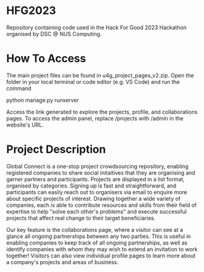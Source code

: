 # HFG2023
Repository containing code used in the Hack For Good 2023 Hackathon organised by DSC @ NUS Computing.

# How To Access 
The main project files can be found in u4g_project_pages_v2.zip. Open the folder in your local terminal or code editor (e.g. VS Code) and run the command

python manage.py runserver

Access the link generated to explore the projects, profile, and collaborations pages. To access the admin panel, replace /projects with /admin in the website's URL.

# Project Description
Global Connect is a one-stop project crowdsourcing repository, enabling registered companies to share social initaitives that they are organising and garner partners and participants.  Projects are displayed in a list format, organised by categories. Signing up is fast and straightforward, and participants can easily reach out to organisers via email to enquire more about specific projects of interest. Drawing together a wide variety of companies, each is able to contribute resources and skills from their field of expertise to help "solve each other's problems" and execute successful projects that affect real change to their target beneficiaries.

Our key feature is the collaborations page, where a visitor can see at a glance all ongoing partnerships between any two parties. This is useful in enabling companies to keep track of all ongoing partnerships, as well as identify companies with whom they may wish to extend an invitation to work together! Visitors can also view individual profile pages to learn more about a company's projects and areas of business.


